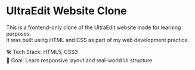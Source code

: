 # UltraEdit Website Clone

This is a frontend-only clone of the UltraEdit website made for learning purposes.  
It was built using HTML and CSS as part of my web development practice.

🛠️ Tech Stack: HTML5, CSS3  
🎯 Goal: Learn responsive layout and real-world UI structure
